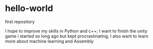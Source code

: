 # hello-world
first repository

I hope to improve my skills in Python and c++;
I want to finish the unity game i started so long ago but kept procrastinating,
I also want to learn more about machine learning and Assembly
